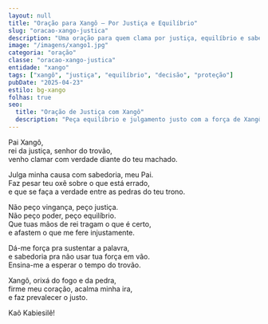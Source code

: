 ```yaml
---
layout: null
title: "Oração para Xangô – Por Justiça e Equilíbrio"
slug: "oracao-xango-justica"
description: "Uma oração para quem clama por justiça, equilíbrio e sabedoria diante de desafios. Que Xangô julgue com retidão."
image: "/imagens/xango1.jpg"
categoria: "oração"
classe: "oracao-xango-justica"
entidade: "xango"
tags: ["xangô", "justiça", "equilíbrio", "decisão", "proteção"]
pubDate: "2025-04-23"
estilo: bg-xango
folhas: true
seo:
  title: "Oração de Justiça com Xangô"
  description: "Peça equilíbrio e julgamento justo com a força de Xangô, rei da pedreira e orixá da sabedoria."
---
```


Pai Xangô,  
rei da justiça, senhor do trovão,  
venho clamar com verdade diante do teu machado.

Julga minha causa com sabedoria, meu Pai.  
Faz pesar teu oxê sobre o que está errado,  
e que se faça a verdade entre as pedras do teu trono.

Não peço vingança, peço justiça.  
Não peço poder, peço equilíbrio.  
Que tuas mãos de rei tragam o que é certo,  
e afastem o que me fere injustamente.

Dá-me força pra sustentar a palavra,  
e sabedoria pra não usar tua força em vão.  
Ensina-me a esperar o tempo do trovão.

Xangô, orixá do fogo e da pedra,  
firme meu coração, acalma minha ira,  
e faz prevalecer o justo.

Kaô Kabiesilê!
